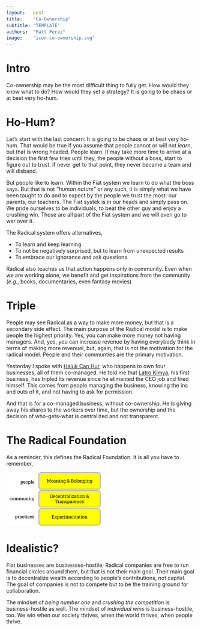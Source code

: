 ```yaml
---
layout:   post
title:    "Co-Ownership"
subtitle: "TEMPLATE"
authors:  "Matt Perez"
image:    "icon-co-ownership.svg"
---
```


<div style='display:none; '>
 <p>Co-ownership may be the most difficult thing to fully get. A company without a CEO? That is impossible.</p>
</div>

<h1>Intro</h1>
 <p>Co-ownership may be the most difficult thing to fully get. How would they know what to do? How would they set a strategy? It is going to be chaos or at best very ho-hum.</p>

<h1>Ho-Hum?</h1>
 <p>Let&rsquo;s start with the last concern: It is going to be chaos or at best very ho-hum. That would be true if you assume that people cannot or will not <em>learn</em>, but that is wrong headed. People learn. It may take more time to arrive at a decision the first few tries until they, the people without a boss, start to figure out to trust. If never get to that point, they never became a team and will disband.</p>
 <p>But people like to learn. Within the Fiat system we learn to do what the boss says. But that is not <em>&rdquo;human nature&rdquo;</em> or any such, it is simply what we have been taught to do and to expect by the people we trust the most: our parents, our teachers. The Fiat systek is in our heads and simply pass on. We pride ourselves to be individuals, to beat the other guy and enjoy a crushing win. Those are all part of the Fiat system and we will even go to war over it.</p>
 <p>The Radical system offers alternatives,</p>
  <ul>
   <li>To learn and keep learning</li>
   <li>To not be negatively surprised, but to learn from unexpected results</li>
   <li>To embrace our ignorance and ask questions.</li>
  </ul>
  <p>Radical also teaches us that action happens only in community. Even when we are working alone, we benefit and get inspirations from the community (<em>e.g.</em>, books, documentaries, even fantasy movies)</p>

<h1>Triple</h1>
 <p>People may see Radical as a way to make more money, but that is a secondary side effect. The main purpose of the Radical model is to make people the highest priority. Yes, you can make more money not having managers. And, yes, you can increase revenue by having everybody think in terms of making more revenuel, but, again, that is not the motivation for the radical model. People and their communties are the primary motivation.</p>
 <p>Yesterday I spoke with <a href="https://www.linkedin.com/in/halukcanhur/" target="_blank">Haluk Can Hur</a>, who happens to own four businesses, all of them co-managed. He told me that <a href="https://www.linkedin.com/search/results/all/?fetchDeterministicClustersOnly=true&heroEntityKey=urn%3Ali%3Aorganization%3A5148270&keywords=latro%20kimya&origin=RICH_QUERY_SUGGESTION&position=0&searchId=e92cfcd5-7f9b-4b3b-a0c0-aa4924019de7&sid=G1i&spellCorrectionEnabled=false" target="_blank">Latro Kimya</a>, his first business, has tripled its revenue since he elimanted the CEO job and fired himself. This comes from people managing the business, knowing the ins and outs of it, and not having to ask for permission.</p>
 <p>And that is for a co-managed business, without co-ownership. He is giving away his shares to the workers over time, but the ownership and the decision of who-gets-what is centralized and not transparent.</p>

<h1>The Radical Foundation</h1>
 <p>As a reminder, this defines the Radical Foundation. It is all you have to remember,
  <div class='_center'>
   <img
    src='/assets/img/pic-the-radical-foundation.svg'
    width='50%'
    alt=''>
  </div>

<h1>Idealistic?</h1>
 <p>Fiat businesses are businesses-hostile; Radical companies are free to run financial circles around them, but that is not their main goal. Their main goal is to decentralize wealth according to people&rsquo;s contributions, not capital. The goal of companies is not to compete but to be the training ground for collaboration.</p>
 <p>The mindset of <em>being number one</em> and <em>crushing the competition</em> is business-hostile as well. The mindset of <em>individual wins</em> is business-hostile, too. We win when our society thrives, when the world thrives, when people thrive.</p>